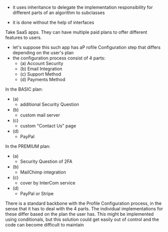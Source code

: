 - it uses inheritance to delegate the implementation responsibility for different parts of an algorithm to subclasses

- it is done without the help of interfaces

Take SaaS apps. They can have multiple paid plans to offer different features to users.

- let's suppose this such app has aP rofile Configuration step that differs depending on the user's plan
- the configuration process consist of 4 parts:
    - (a) Account Security
    - (b) Email Integration
    - (c) Support Method
    - (d) Payments Method

In the BASIC plan:
- (a)
    - additional Security Question
- (b)
    - custom mail server
- (c)
    - custom "Contact Us" page
- (d)
    - PayPal

In the PREMIUM plan:
- (a)
    - Security Question of 2FA
- (b)
    - MailChimp integration
- (c)
    - cover by InterCom service
- (d)
    - PayPal or Stripe


There is a standard backbone with the Profile Configuration process, in the sense that it has to deal with the 4 parts. The individual implementations for these differ based on the plan the user has. This might be implemented using conditionals, but this solution could get easily out of control and the code can become difficult to maintain